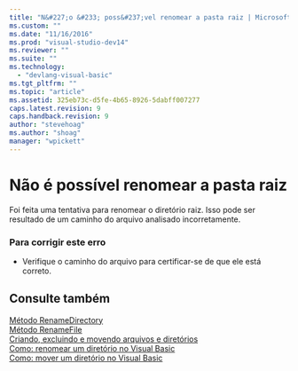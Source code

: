 ```yaml
---
title: "N&#227;o &#233; poss&#237;vel renomear a pasta raiz | Microsoft Docs"
ms.custom: ""
ms.date: "11/16/2016"
ms.prod: "visual-studio-dev14"
ms.reviewer: ""
ms.suite: ""
ms.technology: 
  - "devlang-visual-basic"
ms.tgt_pltfrm: ""
ms.topic: "article"
ms.assetid: 325eb73c-d5fe-4b65-8926-5dabff007277
caps.latest.revision: 9
caps.handback.revision: 9
author: "stevehoag"
ms.author: "shoag"
manager: "wpickett"
---
```

# N&#227;o &#233; poss&#237;vel renomear a pasta raiz
Foi feita uma tentativa para renomear o diretório raiz. Isso pode ser resultado de um caminho do arquivo analisado incorretamente.  
  
### Para corrigir este erro  
  
-   Verifique o caminho do arquivo para certificar\-se de que ele está correto.  
  
## Consulte também  
 [Método RenameDirectory](http://msdn.microsoft.com/pt-br/14700cb3-9d29-46e2-af8d-61970d7e251b)   
 [Método RenameFile](http://msdn.microsoft.com/pt-br/00ad6fbd-924e-4a49-af32-d505fe69ea32)   
 [Criando, excluindo e movendo arquivos e diretórios](/dotnet/visual-basic/developing-apps/programming/drives-directories-files/creating-deleting-and-moving-files-and-directories)   
 [Como: renomear um diretório no Visual Basic](http://msdn.microsoft.com/pt-br/780c7afc-a03c-4b01-865a-510fe331b1cc)   
 [Como: mover um diretório no Visual Basic](http://msdn.microsoft.com/pt-br/0f26d1ef-c0a0-4445-8eb0-9b7d0490411c)